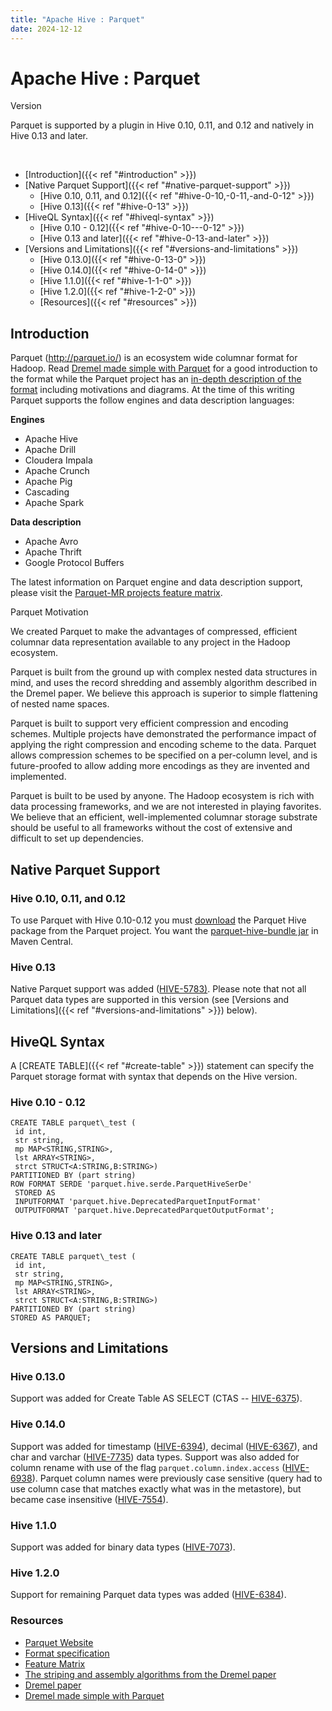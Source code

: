 ```yaml
---
title: "Apache Hive : Parquet"
date: 2024-12-12
---
```










# Apache Hive : Parquet






Version

Parquet is supported by a plugin in Hive 0.10, 0.11, and 0.12 and natively in Hive 0.13 and later.

 


* [Introduction]({{< ref "#introduction" >}})
* [Native Parquet Support]({{< ref "#native-parquet-support" >}})
	+ [Hive 0.10, 0.11, and 0.12]({{< ref "#hive-0-10,-0-11,-and-0-12" >}})
	+ [Hive 0.13]({{< ref "#hive-0-13" >}})
* [HiveQL Syntax]({{< ref "#hiveql-syntax" >}})
	+ [Hive 0.10 - 0.12]({{< ref "#hive-0-10---0-12" >}})
	+ [Hive 0.13 and later]({{< ref "#hive-0-13-and-later" >}})
* [Versions and Limitations]({{< ref "#versions-and-limitations" >}})
	+ [Hive 0.13.0]({{< ref "#hive-0-13-0" >}})
	+ [Hive 0.14.0]({{< ref "#hive-0-14-0" >}})
	+ [Hive 1.1.0]({{< ref "#hive-1-1-0" >}})
	+ [Hive 1.2.0]({{< ref "#hive-1-2-0" >}})
	+ [Resources]({{< ref "#resources" >}})




## **Introduction**

Parquet (<http://parquet.io/>) is an ecosystem wide columnar format for Hadoop. Read [Dremel made simple with Parquet](https://blog.twitter.com/2013/dremel-made-simple-with-parquet) for a good introduction to the format while the Parquet project has an [in-depth description of the format](https://github.com/Parquet/parquet-format) including motivations and diagrams. At the time of this writing Parquet supports the follow engines and data description languages:

**Engines**

* Apache Hive
* Apache Drill
* Cloudera Impala
* Apache Crunch
* Apache Pig
* Cascading
* Apache Spark

**Data description**

* Apache Avro
* Apache Thrift
* Google Protocol Buffers

The latest information on Parquet engine and data description support, please visit the [Parquet-MR projects feature matrix](https://github.com/Parquet/parquet-mr).

Parquet Motivation

We created Parquet to make the advantages of compressed, efficient columnar data representation available to any project in the Hadoop ecosystem.

Parquet is built from the ground up with complex nested data structures in mind, and uses the record shredding and assembly algorithm described in the Dremel paper. We believe this approach is superior to simple flattening of nested name spaces.

Parquet is built to support very efficient compression and encoding schemes. Multiple projects have demonstrated the performance impact of applying the right compression and encoding scheme to the data. Parquet allows compression schemes to be specified on a per-column level, and is future-proofed to allow adding more encodings as they are invented and implemented.

Parquet is built to be used by anyone. The Hadoop ecosystem is rich with data processing frameworks, and we are not interested in playing favorites. We believe that an efficient, well-implemented columnar storage substrate should be useful to all frameworks without the cost of extensive and difficult to set up dependencies.

## **Native Parquet Support**

### Hive 0.10, 0.11, and 0.12

To use Parquet with Hive 0.10-0.12 you must [download](http://search.maven.org/#search%7Cga%7C1%7Ca%3A%22parquet-hive-bundle%22) the Parquet Hive package from the Parquet project. You want the [parquet-hive-bundle jar](http://search.maven.org/#search%7Cga%7C1%7Ca%3A%22parquet-hive-bundle%22) in Maven Central.

### Hive 0.13

Native Parquet support was added ([HIVE-5783)](https://issues.apache.org/jira/browse/HIVE-5783). Please note that not all Parquet data types are supported in this version (see [Versions and Limitations]({{< ref "#versions-and-limitations" >}}) below).

## **HiveQL Syntax**

A [CREATE TABLE]({{< ref "#create-table" >}}) statement can specify the Parquet storage format with syntax that depends on the Hive version.

### Hive 0.10 - 0.12



```
CREATE TABLE parquet\_test (
 id int,
 str string,
 mp MAP<STRING,STRING>,
 lst ARRAY<STRING>,
 strct STRUCT<A:STRING,B:STRING>) 
PARTITIONED BY (part string)
ROW FORMAT SERDE 'parquet.hive.serde.ParquetHiveSerDe'
 STORED AS
 INPUTFORMAT 'parquet.hive.DeprecatedParquetInputFormat'
 OUTPUTFORMAT 'parquet.hive.DeprecatedParquetOutputFormat';
```

### Hive 0.13 and later



```
CREATE TABLE parquet\_test (
 id int,
 str string,
 mp MAP<STRING,STRING>,
 lst ARRAY<STRING>,
 strct STRUCT<A:STRING,B:STRING>) 
PARTITIONED BY (part string)
STORED AS PARQUET;
```

## **Versions and Limitations**

### Hive 0.13.0

Support was added for Create Table AS SELECT (CTAS -- [HIVE-6375](https://issues.apache.org/jira/browse/HIVE-6375)).

### Hive 0.14.0

Support was added for timestamp ([HIVE-6394](https://issues.apache.org/jira/browse/HIVE-6394)), decimal ([HIVE-6367](https://issues.apache.org/jira/browse/HIVE-6367)), and char and varchar ([HIVE-7735](https://issues.apache.org/jira/browse/HIVE-7735)) data types. Support was also added for column rename with use of the flag `parquet.column.index.access` ([HIVE-6938](https://issues.apache.org/jira/browse/HIVE-6938)). Parquet column names were previously case sensitive (query had to use column case that matches exactly what was in the metastore), but became case insensitive ([HIVE-7554](https://issues.apache.org/jira/browse/HIVE-7554)).

### Hive 1.1.0

Support was added for binary data types ([HIVE-7073](https://issues.apache.org/jira/browse/HIVE-7073)).

### Hive 1.2.0

Support for remaining Parquet data types was added ([HIVE-6384](https://issues.apache.org/jira/browse/HIVE-6384)).

### **Resources**

* [Parquet Website](http://parquet.io)
* [Format specification](https://github.com/Parquet/parquet-format)
* [Feature Matrix](https://github.com/Parquet/parquet-mr)
* [The striping and assembly algorithms from the Dremel paper](https://github.com/Parquet/parquet-mr/wiki/The-striping-and-assembly-algorithms-from-the-Dremel-paper)
* [Dremel paper](http://research.google.com/pubs/pub36632.html)
* [Dremel made simple with Parquet](https://blog.twitter.com/2013/dremel-made-simple-with-parquet)



 

 

